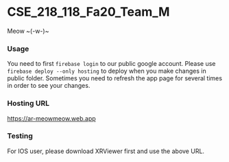 # CSE_218_118_Fa20_Team_M
Meow ~(-w-)~

### Usage
You need to first `firebase login` to our public google account.
Please use `firebase deploy --only hosting` to deploy when you make changes in
public folder. Sometimes you need to refresh the app page for several times in
order to see your changes.

### Hosting URL
https://ar-meowmeow.web.app

### Testing
For IOS user, please download XRViewer first and use the above URL.